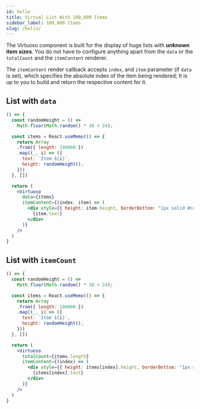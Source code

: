 ```yaml
---
id: hello
title: Virtual List With 100,000 Items
sidebar_label: 100,000 Items
slug: /hello/
---
```


The Virtuoso component is built for the display of huge lists with **unknown item sizes**.
You do not have to configure anything apart from the `data` or the `totalCount` and the `itemContent` renderer.

The `itemContent` render callback accepts `index`, and `item` parameter (if `data` is set), 
which specifies the absolute index of the item being rendered;
It is up to you to build and return the respective content for it.

## List with `data`

```jsx live
() => {
  const randomHeight = () => 
    Math.floor(Math.random() * 30 + 24);

  const items = React.useMemo(() => {
    return Array
    .from({ length: 100000 })
    .map((_, i) => ({
      text: `Item ${i}`,
      height: randomHeight(),
    }))
  }, [])

  return (
    <Virtuoso
      data={items}
      itemContent={(index, item) => (
        <div style={{ height: item.height, borderBottom: "1px solid #ccc" }}>
          {item.text}
        </div>
      )}
    />
  )
}
```

## List with `itemCount`

```jsx live
() => {
  const randomHeight = () => 
    Math.floor(Math.random() * 30 + 24);

  const items = React.useMemo(() => {
    return Array
    .from({ length: 100000 })
    .map((_, i) => ({
      text: `Item ${i}`,
      height: randomHeight(),
    }))
  }, [])

  return (
    <Virtuoso
      totalCount={items.length}
      itemContent={(index) => (
        <div style={{ height: items[index].height, borderBottom: "1px solid #ccc" }}>
          {items[index].text}
        </div>
      )}
    />
  )
}
```
